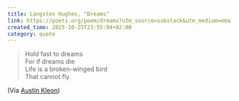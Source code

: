 ```yaml
---
title: Langston Hughes, "Dreams"
link: https://poets.org/poem/dreams?utm_source=substack&utm_medium=email
created_time: 2025-10-25T23:55:04+02:00
category: quote
---
```

> Hold fast to dreams   
> For if dreams die  
> Life is a broken-winged bird  
> That cannot fly.

(Vía [Austin Kleon](https://austinkleon.substack.com/p/wrong-the-dream-wrong-the-soul))